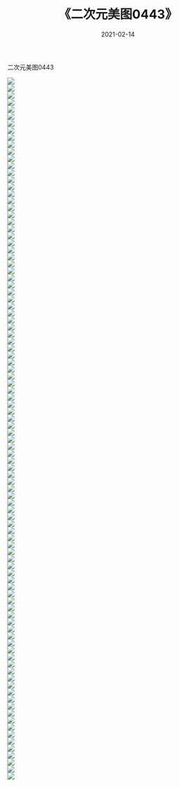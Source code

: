 ﻿---
layout: post
title:  《二次元美图0443》
date:   2021-02-14
img: http://imgx.orgx.ga/二次元/2021/二次元美图0443/000.jpg
categories: [美女, 清纯, 唯美]
---

二次元美图0443

 ![](http://imgx.orgx.ga/二次元/2021/二次元美图0443/001.jpg) <br>![](http://imgx.orgx.ga/二次元/2021/二次元美图0443/002.jpg) <br>![](http://imgx.orgx.ga/二次元/2021/二次元美图0443/003.jpg) <br>![](http://imgx.orgx.ga/二次元/2021/二次元美图0443/004.jpg) <br>![](http://imgx.orgx.ga/二次元/2021/二次元美图0443/005.jpg) <br>![](http://imgx.orgx.ga/二次元/2021/二次元美图0443/006.jpg) <br>![](http://imgx.orgx.ga/二次元/2021/二次元美图0443/007.jpg) <br>![](http://imgx.orgx.ga/二次元/2021/二次元美图0443/008.jpg) <br>![](http://imgx.orgx.ga/二次元/2021/二次元美图0443/009.jpg) <br>![](http://imgx.orgx.ga/二次元/2021/二次元美图0443/010.jpg) <br>![](http://imgx.orgx.ga/二次元/2021/二次元美图0443/011.jpg) <br>![](http://imgx.orgx.ga/二次元/2021/二次元美图0443/012.jpg) <br>![](http://imgx.orgx.ga/二次元/2021/二次元美图0443/013.jpg) <br>![](http://imgx.orgx.ga/二次元/2021/二次元美图0443/014.jpg) <br>![](http://imgx.orgx.ga/二次元/2021/二次元美图0443/015.jpg) <br>![](http://imgx.orgx.ga/二次元/2021/二次元美图0443/016.jpg) <br>![](http://imgx.orgx.ga/二次元/2021/二次元美图0443/017.jpg) <br>![](http://imgx.orgx.ga/二次元/2021/二次元美图0443/018.jpg) <br>![](http://imgx.orgx.ga/二次元/2021/二次元美图0443/019.jpg) <br>![](http://imgx.orgx.ga/二次元/2021/二次元美图0443/020.jpg) <br>![](http://imgx.orgx.ga/二次元/2021/二次元美图0443/021.jpg) <br>![](http://imgx.orgx.ga/二次元/2021/二次元美图0443/022.jpg) <br>![](http://imgx.orgx.ga/二次元/2021/二次元美图0443/023.jpg) <br>![](http://imgx.orgx.ga/二次元/2021/二次元美图0443/024.jpg) <br>![](http://imgx.orgx.ga/二次元/2021/二次元美图0443/025.jpg) <br>![](http://imgx.orgx.ga/二次元/2021/二次元美图0443/026.jpg) <br>![](http://imgx.orgx.ga/二次元/2021/二次元美图0443/027.jpg) <br>![](http://imgx.orgx.ga/二次元/2021/二次元美图0443/028.jpg) <br>![](http://imgx.orgx.ga/二次元/2021/二次元美图0443/029.jpg) <br>![](http://imgx.orgx.ga/二次元/2021/二次元美图0443/030.jpg) <br>![](http://imgx.orgx.ga/二次元/2021/二次元美图0443/031.jpg) <br>![](http://imgx.orgx.ga/二次元/2021/二次元美图0443/032.jpg) <br>![](http://imgx.orgx.ga/二次元/2021/二次元美图0443/033.jpg) <br>![](http://imgx.orgx.ga/二次元/2021/二次元美图0443/034.jpg) <br>![](http://imgx.orgx.ga/二次元/2021/二次元美图0443/035.jpg) <br>![](http://imgx.orgx.ga/二次元/2021/二次元美图0443/036.jpg) <br>![](http://imgx.orgx.ga/二次元/2021/二次元美图0443/037.jpg) <br>![](http://imgx.orgx.ga/二次元/2021/二次元美图0443/038.jpg) <br>![](http://imgx.orgx.ga/二次元/2021/二次元美图0443/039.jpg) <br>![](http://imgx.orgx.ga/二次元/2021/二次元美图0443/040.jpg) <br>![](http://imgx.orgx.ga/二次元/2021/二次元美图0443/041.jpg) <br>![](http://imgx.orgx.ga/二次元/2021/二次元美图0443/042.jpg) <br>![](http://imgx.orgx.ga/二次元/2021/二次元美图0443/043.jpg) <br>![](http://imgx.orgx.ga/二次元/2021/二次元美图0443/044.jpg) <br>![](http://imgx.orgx.ga/二次元/2021/二次元美图0443/045.jpg) <br>![](http://imgx.orgx.ga/二次元/2021/二次元美图0443/046.jpg) <br>![](http://imgx.orgx.ga/二次元/2021/二次元美图0443/047.jpg) <br>![](http://imgx.orgx.ga/二次元/2021/二次元美图0443/048.jpg) <br>![](http://imgx.orgx.ga/二次元/2021/二次元美图0443/049.jpg) <br>![](http://imgx.orgx.ga/二次元/2021/二次元美图0443/050.jpg) <br>![](http://imgx.orgx.ga/二次元/2021/二次元美图0443/051.jpg) <br>![](http://imgx.orgx.ga/二次元/2021/二次元美图0443/052.jpg) <br>![](http://imgx.orgx.ga/二次元/2021/二次元美图0443/053.jpg) <br>![](http://imgx.orgx.ga/二次元/2021/二次元美图0443/054.jpg) <br>![](http://imgx.orgx.ga/二次元/2021/二次元美图0443/055.jpg) <br>![](http://imgx.orgx.ga/二次元/2021/二次元美图0443/056.jpg) <br>![](http://imgx.orgx.ga/二次元/2021/二次元美图0443/057.jpg) <br>![](http://imgx.orgx.ga/二次元/2021/二次元美图0443/058.jpg) <br>![](http://imgx.orgx.ga/二次元/2021/二次元美图0443/059.jpg) <br>![](http://imgx.orgx.ga/二次元/2021/二次元美图0443/060.jpg) <br>![](http://imgx.orgx.ga/二次元/2021/二次元美图0443/061.jpg) <br>![](http://imgx.orgx.ga/二次元/2021/二次元美图0443/062.jpg) <br>![](http://imgx.orgx.ga/二次元/2021/二次元美图0443/063.jpg) <br>![](http://imgx.orgx.ga/二次元/2021/二次元美图0443/064.jpg) <br>![](http://imgx.orgx.ga/二次元/2021/二次元美图0443/065.jpg) <br>![](http://imgx.orgx.ga/二次元/2021/二次元美图0443/066.jpg) <br>![](http://imgx.orgx.ga/二次元/2021/二次元美图0443/067.jpg) <br>![](http://imgx.orgx.ga/二次元/2021/二次元美图0443/068.jpg) <br>![](http://imgx.orgx.ga/二次元/2021/二次元美图0443/069.jpg) <br>![](http://imgx.orgx.ga/二次元/2021/二次元美图0443/070.jpg) <br>![](http://imgx.orgx.ga/二次元/2021/二次元美图0443/071.jpg) <br>![](http://imgx.orgx.ga/二次元/2021/二次元美图0443/072.jpg) <br>![](http://imgx.orgx.ga/二次元/2021/二次元美图0443/073.jpg) <br>![](http://imgx.orgx.ga/二次元/2021/二次元美图0443/074.jpg) <br>![](http://imgx.orgx.ga/二次元/2021/二次元美图0443/075.jpg) <br>![](http://imgx.orgx.ga/二次元/2021/二次元美图0443/076.jpg) <br>![](http://imgx.orgx.ga/二次元/2021/二次元美图0443/077.jpg) <br>![](http://imgx.orgx.ga/二次元/2021/二次元美图0443/078.jpg) <br>![](http://imgx.orgx.ga/二次元/2021/二次元美图0443/079.jpg) <br>![](http://imgx.orgx.ga/二次元/2021/二次元美图0443/080.jpg) <br>![](http://imgx.orgx.ga/二次元/2021/二次元美图0443/081.jpg) <br>![](http://imgx.orgx.ga/二次元/2021/二次元美图0443/082.jpg) <br>![](http://imgx.orgx.ga/二次元/2021/二次元美图0443/083.jpg) <br>![](http://imgx.orgx.ga/二次元/2021/二次元美图0443/084.jpg) <br>![](http://imgx.orgx.ga/二次元/2021/二次元美图0443/085.jpg) <br>![](http://imgx.orgx.ga/二次元/2021/二次元美图0443/086.jpg) <br>![](http://imgx.orgx.ga/二次元/2021/二次元美图0443/087.jpg) <br>![](http://imgx.orgx.ga/二次元/2021/二次元美图0443/088.jpg) <br>![](http://imgx.orgx.ga/二次元/2021/二次元美图0443/089.jpg) <br>![](http://imgx.orgx.ga/二次元/2021/二次元美图0443/090.jpg) <br>![](http://imgx.orgx.ga/二次元/2021/二次元美图0443/091.jpg) <br>![](http://imgx.orgx.ga/二次元/2021/二次元美图0443/092.jpg) <br>![](http://imgx.orgx.ga/二次元/2021/二次元美图0443/093.jpg) <br>![](http://imgx.orgx.ga/二次元/2021/二次元美图0443/094.jpg) <br>![](http://imgx.orgx.ga/二次元/2021/二次元美图0443/095.jpg) <br>![](http://imgx.orgx.ga/二次元/2021/二次元美图0443/096.jpg) <br>![](http://imgx.orgx.ga/二次元/2021/二次元美图0443/097.jpg) <br>![](http://imgx.orgx.ga/二次元/2021/二次元美图0443/098.jpg) <br>![](http://imgx.orgx.ga/二次元/2021/二次元美图0443/099.jpg) <br>![](http://imgx.orgx.ga/二次元/2021/二次元美图0443/100.jpg) <br>